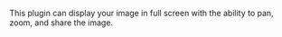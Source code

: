 This plugin can display your image in full screen with the ability to pan, zoom, and share the image.
